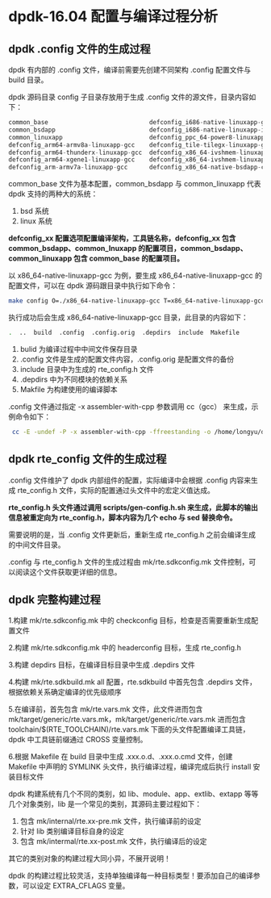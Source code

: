 # dpdk-16.04 配置与编译过程分析
## dpdk .config 文件的生成过程
dpdk 有内部的 .config 文件，编译前需要先创建不同架构 .config 配置文件与 build 目录。

dpdk 源码目录 config 子目录存放用于生成 .config 文件的源文件，目录内容如下：

```c
common_base                            defconfig_i686-native-linuxapp-gcc     defconfig_x86_64-native-bsdapp-gcc
common_bsdapp                          defconfig_i686-native-linuxapp-icc     defconfig_x86_64-native-linuxapp-clang
common_linuxapp                        defconfig_ppc_64-power8-linuxapp-gcc   defconfig_x86_64-native-linuxapp-gcc
defconfig_arm64-armv8a-linuxapp-gcc    defconfig_tile-tilegx-linuxapp-gcc     defconfig_x86_64-native-linuxapp-icc
defconfig_arm64-thunderx-linuxapp-gcc  defconfig_x86_64-ivshmem-linuxapp-gcc  defconfig_x86_x32-native-linuxapp-gcc
defconfig_arm64-xgene1-linuxapp-gcc    defconfig_x86_64-ivshmem-linuxapp-icc
defconfig_arm-armv7a-linuxapp-gcc      defconfig_x86_64-native-bsdapp-clang
```

common_base 文件为基本配置，common_bsdapp 与 common_linuxapp 代表 dpdk 支持的两种大的系统：

1. bsd 系统
2. linux 系统

**defconfig_xx 配置选项配置编译架构，工具链名称，defconfig_xx 包含 common_bsdapp、common_lnuxapp 的配置项目，common_bsdapp、common_linuxapp 包含 common_base 的配置项目。**


以 x86_64-native-linuxapp-gcc 为例，要生成 x86_64-native-linuxapp-gcc 的配置文件，可以在 dpdk 源码跟目录中执行如下命令：

```bash
make config O=./x86_64-native-linuxapp-gcc T=x86_64-native-linuxapp-gcc
```

执行成功后会生成 x86_64-native-linuxapp-gcc 目录，此目录的内容如下：

```bash
.  ..  build  .config  .config.orig  .depdirs  include  Makefile
```

1. bulid 为编译过程中中间文件保存目录
2. .config 文件是生成的配置文件内容，.config.orig 是配置文件的备份
3. include 目录中为生成的 rte_config.h 文件
4. .depdirs 中为不同模块的依赖关系
5. Makfile 为构建使用的编译脚本


.config 文件通过指定 -x assembler-with-cpp 参数调用 cc（gcc） 来生成，示例命令如下：

```bash
 cc -E -undef -P -x assembler-with-cpp -ffreestanding -o /home/longyu/dpdk-16.04/.config /home/longyu/dpdk-16.04/config/defconfig_x86_64-native-linuxapp-gcc
```

## dpdk rte_config 文件的生成过程

.config 文件维护了 dpdk 内部组件的配置，实际编译中会根据 .config 内容来生成 rte_config.h 文件，实际的配置通过头文件中的宏定义值达成。

**rte_config.h 头文件通过调用 scripts/gen-config.h.sh 来生成，此脚本的输出信息被重定向为 rte_config.h，脚本内容为几个 echo 与 sed 替换命令。**

需要说明的是，当 .config 文件更新后，重新生成 rte_config.h 之前会编译生成的中间文件目录。

.config 与 rte_config.h 文件的生成过程由 mk/rte.sdkconfig.mk 文件控制，可以阅读这个文件获取更详细的信息。

## dpdk 完整构建过程

1.构建 mk/rte.sdkconfig.mk 中的 checkconfig 目标，检查是否需要重新生成配置文件

2.构建 mk/rte.sdkconfig.mk 中的 headerconfig 目标，生成 rte_config.h 

3.构建 depdirs 目标，在编译目标目录中生成 .depdirs 文件

4.构建 mk/rte.sdkbuild.mk all 配置，rte.sdkbuild 中首先包含 .depdirs 文件，根据依赖关系确定编译的优先级顺序

5.在编译前，首先包含 mk/rte.vars.mk 文件，此文件进而包含 mk/target/generic/rte.vars.mk，mk/target/generic/rte.vars.mk 进而包含 toolchain/$(RTE_TOOLCHAIN)/rte.vars.mk 下面的头文件配置编译工具链，dpdk 中工具链前缀通过 CROSS 变量控制。

6.根据 Makefile 在 build 目录中生成 .xxx.o.d、.xxx.o.cmd 文件，创建 Makefile 中声明的 SYMLINK 头文件，执行编译过程，编译完成后执行 install 安装目标文件

dpdk 构建系统有几个不同的类别，如 lib、module、app、extlib、extapp 等等几个对象类别，lib 是一个常见的类别，其源码主要过程如下：

1. 包含 mk/internal/rte.xx-pre.mk 文件，执行编译前的设定
2. 针对 lib 类别编译目标自身的设定
3. 包含 mk/intermal/rte.xx-post.mk 文件，执行编译后的设定

其它的类别对象的构建过程大同小异，不展开说明！

dpdk 的构建过程比较灵活，支持单独编译每一种目标类型！要添加自己的编译参数，可以设定 EXTRA_CFLAGS 变量。